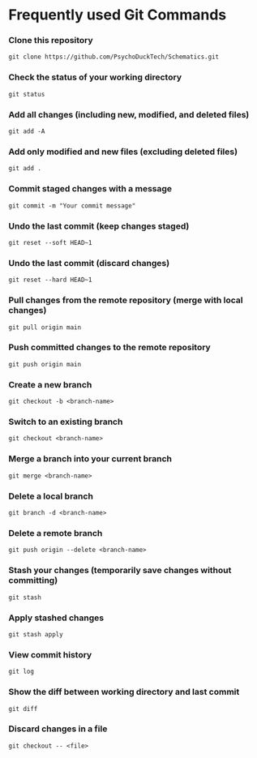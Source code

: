 # Frequently used Git Commands
### Clone this repository
```git clone https://github.com/PsychoDuckTech/Schematics.git```
### Check the status of your working directory
```git status```
### Add all changes (including new, modified, and deleted files)
```git add -A```
### Add only modified and new files (excluding deleted files)
```git add .```
### Commit staged changes with a message
```git commit -m "Your commit message"```
### Undo the last commit (keep changes staged)
```git reset --soft HEAD~1```
### Undo the last commit (discard changes)
```git reset --hard HEAD~1```
### Pull changes from the remote repository (merge with local changes)
```git pull origin main```
### Push committed changes to the remote repository
```git push origin main```
### Create a new branch
```git checkout -b <branch-name>```
### Switch to an existing branch
```git checkout <branch-name>```
### Merge a branch into your current branch
```git merge <branch-name>```
### Delete a local branch
```git branch -d <branch-name>```
### Delete a remote branch
```git push origin --delete <branch-name>```
### Stash your changes (temporarily save changes without committing)
```git stash```
### Apply stashed changes
```git stash apply```
### View commit history
```git log```
### Show the diff between working directory and last commit
```git diff```
### Discard changes in a file
```git checkout -- <file>```
